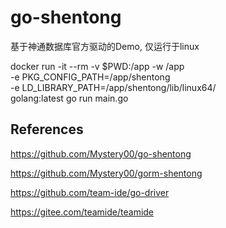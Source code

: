 # go-shentong

基于神通数据库官方驱动的Demo, 仅运行于linux

docker run -it --rm -v $PWD:/app -w /app \
-e PKG_CONFIG_PATH=/app/shentong \
-e LD_LIBRARY_PATH=/app/shentong/lib/linux64/ \
golang:latest go run main.go 


## References

https://github.com/Mystery00/go-shentong

https://github.com/Mystery00/gorm-shentong

https://github.com/team-ide/go-driver

https://gitee.com/teamide/teamide